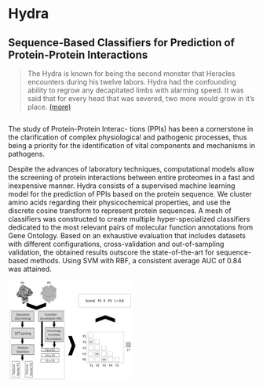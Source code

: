 # Hydra
## Sequence-Based Classifiers for Prediction of Protein-Protein Interactions


> The Hydra is known for being the second monster that Heracles encounters during his twelve labors. Hydra had the confounding ability to regrow any decapitated limbs with alarming speed. It was said that for every head that was severed, two more would grow in it’s place. [(more)](https://en.wikipedia.org/wiki/Lernaean_Hydra)



<div class="row">
  <div class="column">
    
The study of Protein-Protein Interac- tions (PPIs) has been a cornerstone in the clarification of complex physiological and pathogenic processes, thus being a priority for the identification of vital components and mechanisms in pathogens. 

Despite the advances of laboratory techniques, computational models allow the screening of protein interactions between entire proteomes in a fast and inexpensive manner. Hydra consists of a supervised machine learning model for the prediction of PPIs based on the protein sequence. We cluster amino acids regarding their physicochemical properties, and use the discrete cosine transform to represent protein sequences. A mesh of classifiers was constructed to create multiple hyper-specialized classifiers dedicated to the most relevant pairs of molecular function annotations from Gene Ontology. Based on an exhaustive evaluation that includes datasets with different configurations, cross-validation and out-of-sampling validation, the obtained results outscore the state-of-the-art for sequence-based methods. Using SVM with RBF, a consistent average AUC of 0.84 was attained.


 <img src="./Figure1.png" align="center"  width="50%" >
